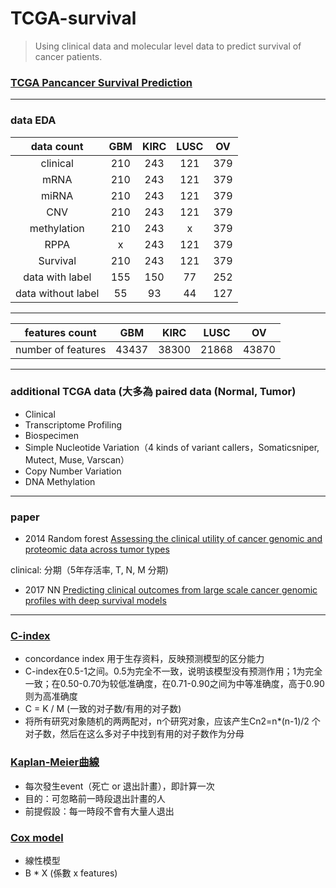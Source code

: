 # TCGA-survival
> Using clinical data and molecular level data to predict survival of cancer patients.

### [TCGA Pancancer Survival Prediction](https://www.synapse.org/#!Synapse:syn1710282/wiki/27303)
- - -

### data EDA

| data count | GBM | KIRC | LUSC | OV |
| :--------: | :---: |:-----:| :-----:| :-----: |
|clinical|210|243|121|379|
|mRNA|210|243|121|379|
|miRNA|210|243|121|379|
|CNV|210|243|121|379|
|methylation|210|243|x|379|
|RPPA|x|243|121|379|
|Survival|210|243|121|379|
|data with label|155|150|77|252|
|data without label|55|93|44|127|

- - -

| features count | GBM | KIRC | LUSC | OV |
| :--------: | :---: |:-----:| :-----:| :-----: |
|number of features|43437|38300|21868|43870|
- - -

### additional TCGA data (大多為 paired data (Normal, Tumor)
- Clinical
- Transcriptome Profiling
- Biospecimen
- Simple Nucleotide Variation（4 kinds of variant callers，Somaticsniper, Mutect, Muse, Varscan）
- Copy Number Variation
- DNA Methylation
- - -

### paper
- 2014 Random forest [Assessing the clinical utility of cancer genomic and proteomic data across tumor types](https://www.nature.com/articles/nbt.2940.pdf)

clinical: 分期（5年存活率, T, N, M 分期)
 
- 2017 NN [Predicting clinical outcomes from large scale cancer genomic profiles with deep survival models](https://www.nature.com/articles/s41598-017-11817-6.pdf)
- - -

### [C-index](http://ttdoc.cn/article/652.jhtml)
- concordance index 用于生存资料，反映预测模型的区分能力
- C-index在0.5-1之间。0.5为完全不一致，说明该模型没有预测作用；1为完全一致；在0.50-0.70为较低准确度，在0.71-0.90之间为中等准确度，高于0.90则为高准确度
- C = K / M (一致的对子数/有用的对子数)
- 将所有研究对象随机的两两配对，n个研究对象，应该产生Cn2=n*(n-1)/2 个对子数，然后在这么多对子中找到有用的对子数作为分母

### [Kaplan-Meier曲線](http://biostatdept.cmu.edu.tw/doc/epaper_a/paper/teaching_corner_062_1.pdf)
- 每次發生event（死亡 or 退出計畫），即計算一次
- 目的：可忽略前一時段退出計畫的人
- 前提假設：每一時段不會有大量人退出

### [Cox model](http://biostatdept.cmu.edu.tw/doc/epaper_a/paper/teaching_corner_064.pdf)
- 線性模型
- B * X (係數 x features)

